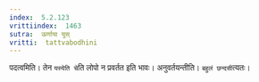 ```yaml
---
index:  5.2.123
vrittiindex:  1463
sutra:  ऊर्णाया युस्
vritti:  tattvabodhini 
---
```


पदत्वमिति। तेन `यस्येति चे`ति लोपो न प्रवर्तत इति भावः। अनुवर्तयन्तीति। `बहुलं छन्दसी`त्यतः।

